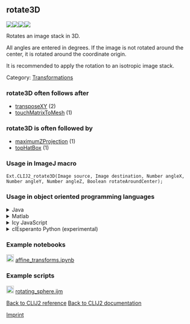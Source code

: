 ## rotate3D
<img src="images/mini_clij1_logo.png"/><img src="images/mini_clij2_logo.png"/><img src="images/mini_clijx_logo.png"/><img src="images/mini_cle_logo.png"/>

Rotates an image stack in 3D. 

All angles are entered in degrees. If the image is not rotated around 
the center, it is rotated around the coordinate origin.

It is recommended to apply the rotation to an isotropic image stack.

Category: [Transformations](https://clij.github.io/clij2-docs/reference__transform)

### rotate3D often follows after
* <a href="reference_transposeXY">transposeXY</a> (2)
* <a href="reference_touchMatrixToMesh">touchMatrixToMesh</a> (1)


### rotate3D is often followed by
* <a href="reference_maximumZProjection">maximumZProjection</a> (1)
* <a href="reference_topHatBox">topHatBox</a> (1)


### Usage in ImageJ macro
```
Ext.CLIJ2_rotate3D(Image source, Image destination, Number angleX, Number angleY, Number angleZ, Boolean rotateAroundCenter);
```


### Usage in object oriented programming languages



<details>

<summary>
Java
</summary>
<pre class="highlight">// init CLIJ and GPU
import net.haesleinhuepf.clij2.CLIJ2;
import net.haesleinhuepf.clij.clearcl.ClearCLBuffer;
CLIJ2 clij2 = CLIJ2.getInstance();

// get input parameters
ClearCLBuffer source = clij2.push(sourceImagePlus);
destination = clij2.create(source);
float angleX = 1.0;
float angleY = 2.0;
float angleZ = 3.0;
boolean rotateAroundCenter = true;
</pre>

<pre class="highlight">
// Execute operation on GPU
clij2.rotate3D(source, destination, angleX, angleY, angleZ, rotateAroundCenter);
</pre>

<pre class="highlight">
// show result
destinationImagePlus = clij2.pull(destination);
destinationImagePlus.show();

// cleanup memory on GPU
clij2.release(source);
clij2.release(destination);
</pre>

</details>



<details>

<summary>
Matlab
</summary>
<pre class="highlight">% init CLIJ and GPU
clij2 = init_clatlab();

% get input parameters
source = clij2.pushMat(source_matrix);
destination = clij2.create(source);
angleX = 1.0;
angleY = 2.0;
angleZ = 3.0;
rotateAroundCenter = true;
</pre>

<pre class="highlight">
% Execute operation on GPU
clij2.rotate3D(source, destination, angleX, angleY, angleZ, rotateAroundCenter);
</pre>

<pre class="highlight">
% show result
destination = clij2.pullMat(destination)

% cleanup memory on GPU
clij2.release(source);
clij2.release(destination);
</pre>

</details>



<details>

<summary>
Icy JavaScript
</summary>
<pre class="highlight">// init CLIJ and GPU
importClass(net.haesleinhuepf.clicy.CLICY);
importClass(Packages.icy.main.Icy);

clij2 = CLICY.getInstance();

// get input parameters
source_sequence = getSequence();
source = clij2.pushSequence(source_sequence);
destination = clij2.create(source);
angleX = 1.0;
angleY = 2.0;
angleZ = 3.0;
rotateAroundCenter = true;
</pre>

<pre class="highlight">
// Execute operation on GPU
clij2.rotate3D(source, destination, angleX, angleY, angleZ, rotateAroundCenter);
</pre>

<pre class="highlight">
// show result
destination_sequence = clij2.pullSequence(destination)
Icy.addSequence(destination_sequence);
// cleanup memory on GPU
clij2.release(source);
clij2.release(destination);
</pre>

</details>



<details>

<summary>
clEsperanto Python (experimental)
</summary>
<pre class="highlight">import pyclesperanto_prototype as cle

cle.rotate(source, destination, angleX, angleY, angleZ, rotateAroundCenter)

</pre>



</details>





### Example notebooks
<a href="https://github.com/clEsperanto/pyclesperanto_prototype/tree/master/demo/transforms/affine_transforms.ipynb"><img src="images/language_python.png" height="20"/></a> [affine_transforms.ipynb](https://github.com/clEsperanto/pyclesperanto_prototype/tree/master/demo/transforms/affine_transforms.ipynb)  




### Example scripts
<a href="https://github.com/clij/clij2-docs/blob/master/src/main/macro/rotating_sphere.ijm"><img src="images/language_macro.png" height="20"/></a> [rotating_sphere.ijm](https://github.com/clij/clij2-docs/blob/master/src/main/macro/rotating_sphere.ijm)  


[Back to CLIJ2 reference](https://clij.github.io/clij2-docs/reference)
[Back to CLIJ2 documentation](https://clij.github.io/clij2-docs)

[Imprint](https://clij.github.io/imprint)
